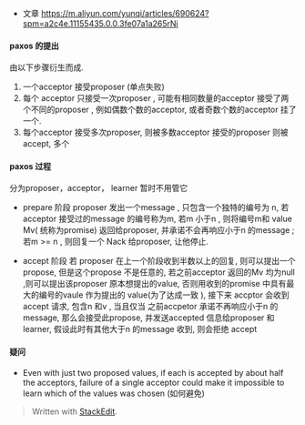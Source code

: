 * 文章
https://m.aliyun.com/yunqi/articles/690624?spm=a2c4e.11155435.0.0.3fe07a1a265rNi

#### paxos 的提出
由以下步骤衍生而成. 
1. 一个acceptor 接受proposer (单点失败)
2. 每个 acceptor 只接受一次proposer , 可能有相同数量的acceptor 接受了两个不同的proposer , 例如偶数个数的acceptor, 或者奇数个数的acceptor 挂了一个.
3. 每个acceptor  接受多次proposer, 则被多数acceptor 接受的proposer 则被accept, 多个

#### paxos 过程
分为proposer，acceptor， learner 暂时不用管它

* prepare 阶段
proposer  发出一个message , 只包含一个独特的编号为 n, 若acceptor 接受过的message 的编号称为m, 若m 小于n , 则将编号m和 value Mv( 统称为promise) 返回给proposer, 并承诺不会再响应小于n 的message ; 若m >= n , 则回复一个 Nack 给proposer, 让他停止.

* accept 阶段
若 proposer 在上一个阶段收到半数以上的回复, 则可以提出一个propose, 但是这个propose 不是任意的, 若之前acceptor 返回的Mv 均为null ,则可以提出该proposer 原本想提出的value, 否则用收到的promise 中具有最大的编号的vaule 作为提出的 value(为了达成一致 ), 接下来 accptor 会收到 accept 请求, 包含n 和v , 当且仅当 之前accpetor 承诺不再响应小于n 的message, 那么会接受此propose, 并发送accepted 信息给proposer 和learner, 假设此时有其他大于n 的message 收到, 则会拒绝 accept

#### 疑问
* Even with just two proposed values, if each is accepted by
about half the acceptors, failure of a single acceptor could make it impossible to learn which of the values was chosen (如何避免)

> Written with [StackEdit](https://stackedit.io/).
<!--stackedit_data:
eyJoaXN0b3J5IjpbLTc2NTc0MzI0Miw5MjEwNjE4MiwtMTEzOD
c4NDM2OCwzMzI5NzkwNywxODAxNDkxNDE3LDYxOTAzNTUyOCwx
Nzc3NTIxMzM3LDIxMjY0MjgwMjUsLTIwNjUxMTA0ODYsLTExMD
E4OTAwMDcsNzM3NzQ4NDcwLDU2NDIzODE3LDQ4MzUyODYwNiwt
MTY5MjU0Nzg2MSwtMTI2NTgxNzg0NywyNTI0OTE0NjgsLTY3MT
UyODUxLDI2MDk0MTc3LC0xODgzNTczNTU5LC0yMTE2MTIxNDM3
XX0=
-->
